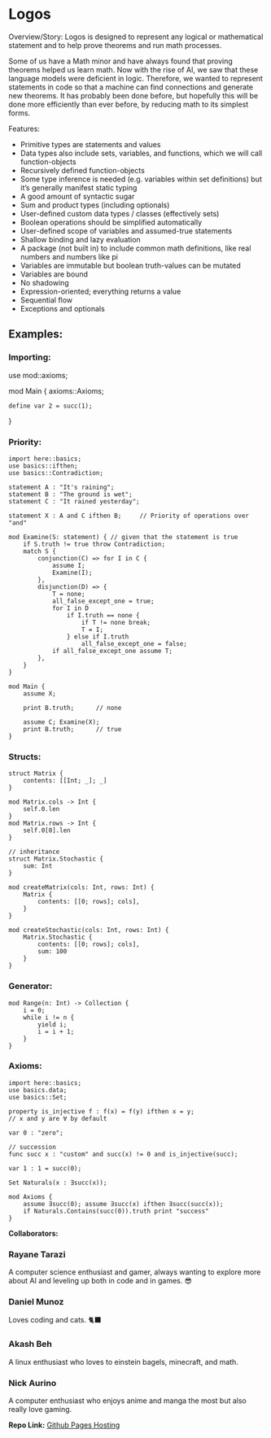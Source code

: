 # Logos

Overview/Story:
Logos is designed to represent any logical or mathematical statement and to help prove theorems and run math processes.

Some of us have a Math minor and have always found that proving theorems helped us learn math. Now with the rise of AI, we saw that these language models were deficient in logic. Therefore, we wanted to represent statements in code so that a machine can find connections and generate new theorems. It has probably been done before, but hopefully this will be done more efficiently than ever before, by reducing math to its simplest forms.

Features:
- Primitive types are statements and values
- Data types also include sets, variables, and functions, which we will call function-objects
- Recursively defined function-objects
- Some type inference is needed (e.g. variables within set definitions) but it’s generally manifest static typing
- A good amount of syntactic sugar
- Sum and product types (including optionals)
- User-defined custom data types / classes (effectively sets)
- Boolean operations should be simplified automatically
- User-defined scope of variables and assumed-true statements
- Shallow binding and lazy evaluation
- A package (not built in) to include common math definitions, like real numbers and numbers like pi
- Variables are immutable but boolean truth-values can be mutated
- Variables are bound
- No shadowing
- Expression-oriented; everything returns a value
- Sequential flow
- Exceptions and optionals

## Examples:

### Importing:
use mod::axioms;

mod Main {
	axioms::Axioms;
	
	define var 2 = succ(1);
	
}

### Priority:
```
import here::basics;
use basics::ifthen;
use basics::Contradiction;

statement A : "It's raining";
statement B : "The ground is wet";
statement C : "It rained yesterday";

statement X : A and C ifthen B;		// Priority of operations over "and"

mod Examine(S: statement) { // given that the statement is true
	if S.truth != true throw Contradiction;
	match S {
		conjunction(C) => for I in C {
			assume I;
			Examine(I);
		},
		disjunction(D) => {
			T = none;
			all_false_except_one = true;
			for I in D
				if I.truth == none {
					if T != none break;
					T = I;
				} else if I.truth
					all_false_except_one = false;
			if all_false_except_one assume T;
		},
	}
}

mod Main {
	assume X;
	
	print B.truth;		// none
	
	assume C; Examine(X);
	print B.truth;		// true
}
```
### Structs:
```
struct Matrix {
	contents: [[Int; _]; _]
}

mod Matrix.cols -> Int {
	self.0.len
}
mod Matrix.rows -> Int {
	self.0[0].len
}

// inheritance
struct Matrix.Stochastic {
	sum: Int
}

mod createMatrix(cols: Int, rows: Int) {
	Matrix {
		contents: [[0; rows]; cols],
	}
}

mod createStochastic(cols: Int, rows: Int) {
	Matrix.Stochastic {
		contents: [[0; rows]; cols],
		sum: 100
	}
}
```
### Generator:
```
mod Range(n: Int) -> Collection {
	i = 0;
	while i != n {
		yield i;
		i = i + 1;
	}
}
```
### Axioms:
```
import here::basics;
use basics.data;
use basics::Set;

property is_injective f : f(x) = f(y) ifthen x = y;
// x and y are ∀ by default

var 0 : "zero";

// succession
func succ x : "custom" and succ(x) != 0 and is_injective(succ);

var 1 : 1 = succ(0);

Set Naturals(x : ∃succ(x));

mod Axioms {
	assume ∃succ(0); assume ∃succ(x) ifthen ∃succ(succ(x));
	if Naturals.Contains(succ(0)).truth print "success"
}
```
**Collaborators:**
### Rayane Tarazi 
A computer science enthusiast and gamer, always wanting to explore more about AI and leveling up both in code and in games. 😎	
### Daniel Munoz 
Loves coding and cats. 🐈‍⬛
### Akash Beh 
A linux enthusiast who loves to einstein bagels, minecraft, and math.
### Nick Aurino
A computer enthusiast who enjoys anime and manga the most but also really love gaming. 

**Repo Link:**
[Github Pages Hosting](https://rtarazi1105.github.io/Logos/)
